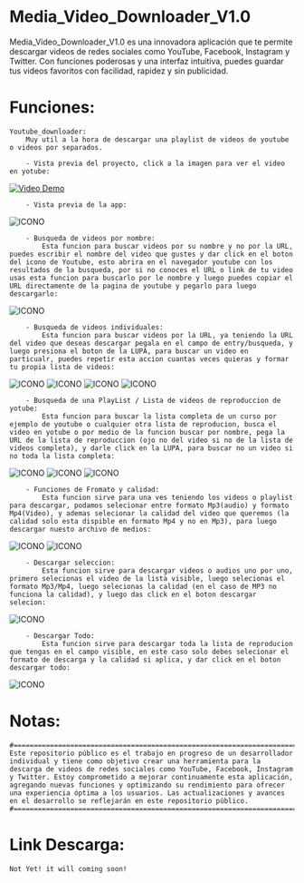 # Media_Video_Downloader_V1.0
 Media_Video_Downloader_V1.0 es una innovadora aplicación que te permite descargar videos de redes sociales como YouTube, Facebook, Instagram y Twitter. Con funciones poderosas y una interfaz intuitiva, puedes guardar tus videos favoritos con facilidad, rapidez y sin publicidad.

# Funciones:
    Youtube_downloader: 
        Muy util a la hora de descargar una playlist de videos de youtube o videos por separados.

        - Vista previa del proyecto, click a la imagen para ver el video en yotube:
   [![Video Demo](https://github.com/emerson199818/Media_Video_Downloader_V1.0/blob/main/PROYECTO/GUI/Capts/1.PNG)](https://youtu.be/w9cXIlg8cO8)
   
   		- Vista previa de la app:
   ![ICONO](https://github.com/emerson199818/Media_Video_Downloader_V1.0/blob/main/PROYECTO/GUI/Capts/2.PNG)

   		- Busqueda de videos por nombre:
   			Esta funcion para buscar videos por su nombre y no por la URL, puedes escribir el nombre del video que gustes y dar click en el boton del icono de Youtube, esto abrira en el navegador youtube con los resultados de la busqueda, por si no conoces el URL o link de tu video usas esta funcion para buscarlo por le nombre y luego puedes copiar el URL directamente de la pagina de youtube y pegarlo para luego descargarlo:
   ![ICONO](https://github.com/emerson199818/Media_Video_Downloader_V1.0/blob/main/PROYECTO/GUI/Capts/3.PNG)

   		- Busqueda de videos individuales:
   			Esta funcion para buscar videos por la URL, ya teniendo la URL del video que deseas descargar pegala en el campo de entry/busqueda, y luego presiona el boton de la LUPA, para buscar un video en particualr, puedes repetir esta accion cuantas veces quieras y formar tu propia lista de videos:
   ![ICONO](https://github.com/emerson199818/Media_Video_Downloader_V1.0/blob/main/PROYECTO/GUI/Capts/4.PNG)
   ![ICONO](https://github.com/emerson199818/Media_Video_Downloader_V1.0/blob/main/PROYECTO/GUI/Capts/5.PNG)
   ![ICONO](https://github.com/emerson199818/Media_Video_Downloader_V1.0/blob/main/PROYECTO/GUI/Capts/6.PNG)
   ![ICONO](https://github.com/emerson199818/Media_Video_Downloader_V1.0/blob/main/PROYECTO/GUI/Capts/7.PNG)

   		- Busqueda de una PlayList / Lista de videos de reproduccion de yotube:
   			Esta funcion para buscar la lista completa de un curso por ejemplo de youtube o cualquier otra lista de reproducion, busca el video en yotube o por medio de la funcion buscar por nombre, pega la URL de la lista de reproduccion (ojo no del video si no de la lista de videos completa), y darle click en la LUPA, para buscar no un video si no toda la lista completa:
   ![ICONO](https://github.com/emerson199818/Media_Video_Downloader_V1.0/blob/main/PROYECTO/GUI/Capts/9.PNG)
   ![ICONO](https://github.com/emerson199818/Media_Video_Downloader_V1.0/blob/main/PROYECTO/GUI/Capts/10.PNG)
   ![ICONO](https://github.com/emerson199818/Media_Video_Downloader_V1.0/blob/main/PROYECTO/GUI/Capts/11.PNG)

   		- Funciones de Fromato y calidad:
   			Esta funcion sirve para una ves teniendo los videos o playlist para descargar, podamos selecionar entre formato Mp3(audio) y formato Mp4(Video), y ademas selecionar la calidad del video que queremos (la calidad solo esta dispible en formato Mp4 y no en Mp3), para luego descargar nuesto archivo de medios:
   ![ICONO](https://github.com/emerson199818/Media_Video_Downloader_V1.0/blob/main/PROYECTO/GUI/Capts/14.PNG)
   ![ICONO](https://github.com/emerson199818/Media_Video_Downloader_V1.0/blob/main/PROYECTO/GUI/Capts/15.PNG)

   		- Descargar seleccion:
   			Esta funcion sirve para descargar videos o audios uno por uno, primero selecionas el video de la lista visible, luego selecionas el formato Mp3/Mp4, luego selecionas la calidad (en el caso de MP3 no funciona la calidad), y luego das click en el boton descargar selecion:
   ![ICONO](https://github.com/emerson199818/Media_Video_Downloader_V1.0/blob/main/PROYECTO/GUI/Capts/8.PNG)

   		- Descargar Todo:
   			Esta funcion sirve para descargar toda la lista de reproducion que tengas en el campo visible, en este caso solo debes selecionar el formato de descarga y la calidad si aplica, y dar click en el boton descargar todo:
   ![ICONO](https://github.com/emerson199818/Media_Video_Downloader_V1.0/blob/main/PROYECTO/GUI/Capts/13.PNG)


# Notas:
    #===================================================================================#
	Este repositorio público es el trabajo en progreso de un desarrollador individual y tiene como objetivo crear una herramienta para la descarga de videos de redes sociales como YouTube, Facebook, Instagram y Twitter. Estoy comprometido a mejorar continuamente esta aplicación, agregando nuevas funciones y optimizando su rendimiento para ofrecer una experiencia óptima a los usuarios. Las actualizaciones y avances en el desarrollo se reflejarán en este repositorio público.
    #===================================================================================#

# Link Descarga:
    Not Yet! it will coming soon!

